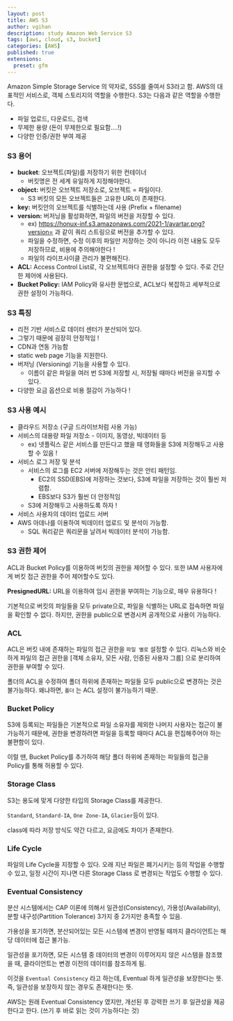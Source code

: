 ```yaml
---
layout: post
title: AWS S3
author: vgihan
description: study Amazon Web Service S3
tags: [aws, cloud, s3, bucket]
categories: [AWS]
published: true
extensions:
  preset: gfm
---
```


Amazon Simple Storage Service 의 약자로, SSS를 줄여서 S3라고 함. AWS의 대표적인 서비스로, 객체 스토리지의 역할을 수행한다. S3는 다음과 같은 역할을 수행한다.

- 파일 업로드, 다운로드, 검색
- 무제한 용량 (돈이 무제한으로 필요함….!)
- 다양한 인증/권한 부여 제공

### S3 용어

- **bucket**: 오브젝트(파일)를 저장하기 위한 컨테이너
  - 버킷명은 전 세계 유일하게 지정해야한다.
- **object:** 버킷은 오브젝트 저장소로, 오브젝트 = 파일이다.
  - S3 버킷의 모든 오브젝트들은 고유한 URL이 존재한다.
- **key:** 버킷안의 오브젝트를 식별하는데 사용 (Prefix + filename)
- **version:** 버저닝을 활성화하면, 파일의 버전을 저장할 수 있다.
  - ex) https://honux-inf.s3.amazonaws.com/2021-1/avartar.png?version= 과 같이 쿼리 스트링으로 버전을 추가할 수 있다.
  - 파일을 수정하면, 수정 이후의 파일만 저장하는 것이 아니라 이전 내용도 모두 저장하므로, 비용에 주의해야한다 !
  - 파일의 라이프사이클 관리가 불편해진다.
- **ACL:** Access Control List로, 각 오브젝트마다 권한을 설정할 수 있다. 주로 간단한 제어에 사용된다.
- **Bucket Policy:** IAM Policy와 유사한 문법으로, ACL보다 복잡하고 세부적으로 권한 설정이 가능하다.

### S3 특징

- 리전 기반 서비스로 데이터 센터가 분산되어 있다.
- 그렇기 때문에 굉장히 안정적임 !
- CDN과 연동 가능함
- static web page 기능을 지원한다.
- 버저닝 (Versioning) 기능을 사용할 수 있다.
  - 이름이 같은 파일을 여러 번 S3에 저장할 시, 저장될 때마다 버전을 유지할 수 있다.
- 다양한 요금 옵션으로 비용 절감이 가능하다 !

### S3 사용 예시

- 클라우드 저장소 (구글 드라이브처럼 사용 가능)
- 서비스의 대용량 파일 저장소 - 이미지, 동영상, 빅데이터 등
  - ex) 넷플릭스 같은 서비스를 만든다고 했을 때 영화들을 S3에 저장해두고 사용할 수 있음 !
- 서비스 로그 저장 및 분석
  - 서비스의 로그를 EC2 서버에 저장해두는 것은 안티 패턴임.
    - EC2의 SSD(EBS)에 저장하는 것보다, S3에 파일을 저장하는 것이 훨씬 저렴함.
    - EBS보다 S3가 훨씬 더 안정적임
  - S3에 저장해두고 사용하도록 하자 !
- 서비스 사용자의 데이터 업로드 서버
- AWS 아데나를 이용하여 빅데이터 업로드 및 분석이 가능함.
  - SQL 쿼리같은 쿼리문을 날려서 빅데이터 분석이 가능함.

### S3 권한 제어

ACL과 Bucket Policy를 이용하여 버킷의 권한을 제어할 수 있다. 또한 IAM 사용자에게 버킷 접근 권한을 주어 제어할수도 있다.

**PresignedURL:** URL을 이용하여 임시 권한을 부여하는 기능으로, 매우 유용하다 !

기본적으로 버킷의 파일들을 모두 private으로, 파일을 식별하는 URL로 접속하면 파일을 확인할 수 없다. 하지만, 권한을 public으로 변경시켜 공개적으로 사용이 가능하다.

### ACL

ACL은 버킷 내에 존재하는 파일의 접근 권한을 `파일 별로` 설정할 수 있다. 리눅스와 비슷하게 파일의 접근 권한을 [객체 소유자, 모든 사람, 인증된 사용자 그룹] 으로 분리하여 권한을 부여할 수 있다.

폴더의 ACL을 수정하여 폴더 하위에 존재하는 파일들 모두 public으로 변경하는 것은 불가능하다. 왜냐하면, `폴더` 는 ACL 설정이 불가능하기 때문.

### Bucket Policy

S3에 등록되는 파일들은 기본적으로 파일 소유자를 제외한 나머지 사용자는 접근이 불가능하기 때문에, 권한을 변경하려면 파일을 등록할 때마다 ACL을 편집해주어야 하는 불편함이 있다.

이럴 땐, Bucket Policy를 추가하여 해당 폴더 하위에 존재하는 파일들의 접근을 Policy를 통해 허용할 수 있다.

### Storage Class

S3는 용도에 맞게 다양한 타입의 Storage Class를 제공한다.

`Standard`, `Standard-IA`, `One Zone-IA`, `Glacier`등이 있다.

class에 따라 저장 방식도 약간 다르고, 요금에도 차이가 존재한다.

### Life Cycle

파일의 Life Cycle을 지정할 수 있다. 오래 지난 파일은 폐기시키는 등의 작업을 수행할 수 있고, 일정 시간이 지나면 다른 Storage Class 로 변경되는 작업도 수행할 수 있다.

### Eventual Consistency

분산 시스템에서는 CAP 이론에 의해서 일관성(Consistency), 가용성(Availability), 분할 내구성(Partition Tolerance) 3가지 중 2가지만 충족할 수 있음.

가용성을 포기하면, 분산되어있는 모든 시스템에 변경이 반영될 때까지 클라이언트는 해당 데이터에 접근 불가능.

일관성을 포기하면, 모든 시스템 중 데이터의 변경이 이루어지지 않은 시스템을 참조했을 때, 클라이언트는 변경 이전의 데이터를 참조하게 됨.

이것을 `Eventual Consistency` 라고 하는데, Eventual 하게 일관성을 보장한다는 뜻. 즉, 일관성을 보장하지 않는 경우도 존재한다는 뜻.

AWS는 원래 Eventual Consistency 였지만, 개선된 후 강력한 쓰기 후 일관성을 제공한다고 한다. (쓰기 후 바로 읽는 것이 가능하다는 것)
